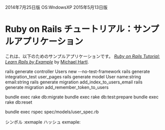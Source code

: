 2014年7月25日版     OS:WndowsXP
2015年5月13日版

# Ruby on Rails チュートリアル：サンプルアプリケーション

これは、以下のためのサンプルアプリケーションです。
[*Ruby on Rails Tutorial: Learn Rails by Example*](http://railstutorial.jp/)
by [Michael Hartl](http://michaelhartl.com/).


rails generate controller Users new --no-test-framework
rails generate integration_test user_pages
rails generate model User name:string email:string
rails generate migration add_index_to_users_email
rails generate migration add_remember_token_to_users

bundle exec rake db:migrate
bundle exec rake db:test:prepare
bundle exec rake db:reset

bundle exec rspec spec/models/user_spec.rb

シンボル  :exmaple
ハッシュ   exmaple:


